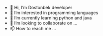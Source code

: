- 👋 Hi, I’m Dostonbek developer
- 👀 I’m interested in programming languages
- 🌱 I’m currently learning python and java
- 💞️ I’m looking to collaborate on ...
- 📫 How to reach me ...

<!---
Dostonbekdev/Dostonbekdev is a ✨ special ✨ repository because its `README.md` (this file) appears on your GitHub profile.
You can click the Preview link to take a look at your changes.
--->
